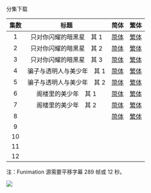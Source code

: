 分集下载

| 集数 |            标题            |                             简体                             |                             繁体                             |
| :--: | :------------------------: | :----------------------------------------------------------: | :----------------------------------------------------------: |
|  1   |  只对你闪耀的暗黑星　其 1  | [简体](https://raw.githubusercontent.com/SweetSub/SweetSub-source/master/Bishounen%20Tanteidan/%5BSweetSub%5D%20Bishounen%20Tanteidan%20-%2001.chs.ass) | [繁体](https://raw.githubusercontent.com/SweetSub/SweetSub-source/master/Bishounen%20Tanteidan/%5BSweetSub%5D%20Bishounen%20Tanteidan%20-%2001.cht.ass) |
|  2   |  只对你闪耀的暗黑星　其 2  | [简体](https://raw.githubusercontent.com/SweetSub/SweetSub-source/master/Bishounen%20Tanteidan/%5BSweetSub%5D%20Bishounen%20Tanteidan%20-%2002.chs.ass) | [繁体](https://raw.githubusercontent.com/SweetSub/SweetSub-source/master/Bishounen%20Tanteidan/%5BSweetSub%5D%20Bishounen%20Tanteidan%20-%2002.cht.ass) |
|  3   |  只对你闪耀的暗黑星　其 3  | [简体](https://raw.githubusercontent.com/SweetSub/SweetSub-source/master/Bishounen%20Tanteidan/%5BSweetSub%5D%20Bishounen%20Tanteidan%20-%2003.chs.ass) | [繁体](https://raw.githubusercontent.com/SweetSub/SweetSub-source/master/Bishounen%20Tanteidan/%5BSweetSub%5D%20Bishounen%20Tanteidan%20-%2003.cht.ass) |
|  4   | 骗子与透明人与美少年　其 1 | [简体](https://raw.githubusercontent.com/SweetSub/SweetSub-source/master/Bishounen%20Tanteidan/%5BSweetSub%5D%20Bishounen%20Tanteidan%20-%2004.chs.ass) | [繁体](https://raw.githubusercontent.com/SweetSub/SweetSub-source/master/Bishounen%20Tanteidan/%5BSweetSub%5D%20Bishounen%20Tanteidan%20-%2004.cht.ass) |
|  5   | 骗子与透明人与美少年　其 2 | [简体](https://raw.githubusercontent.com/SweetSub/SweetSub-source/master/Bishounen%20Tanteidan/%5BSweetSub%5D%20Bishounen%20Tanteidan%20-%2005.chs.ass) | [繁体](https://raw.githubusercontent.com/SweetSub/SweetSub-source/master/Bishounen%20Tanteidan/%5BSweetSub%5D%20Bishounen%20Tanteidan%20-%2005.cht.ass) |
|  6   |    阁楼里的美少年　其 1    | [简体](https://raw.githubusercontent.com/SweetSub/SweetSub-source/master/Bishounen%20Tanteidan/%5BSweetSub%5D%20Bishounen%20Tanteidan%20-%2006.chs.ass) | [繁体](https://raw.githubusercontent.com/SweetSub/SweetSub-source/master/Bishounen%20Tanteidan/%5BSweetSub%5D%20Bishounen%20Tanteidan%20-%2006.cht.ass) |
|  7   |    阁楼里的美少年　其 2    | [简体](https://raw.githubusercontent.com/SweetSub/SweetSub-source/master/Bishounen%20Tanteidan/%5BSweetSub%5D%20Bishounen%20Tanteidan%20-%2007.chs.ass) | [繁体](https://raw.githubusercontent.com/SweetSub/SweetSub-source/master/Bishounen%20Tanteidan/%5BSweetSub%5D%20Bishounen%20Tanteidan%20-%2007.cht.ass) |
|  8   |                            | [简体](https://raw.githubusercontent.com/SweetSub/SweetSub-source/master/Bishounen%20Tanteidan/%5BSweetSub%5D%20Bishounen%20Tanteidan%20-%2008.chs.ass) | [繁体](https://raw.githubusercontent.com/SweetSub/SweetSub-source/master/Bishounen%20Tanteidan/%5BSweetSub%5D%20Bishounen%20Tanteidan%20-%2008.cht.ass) |
|  9   |                            |                                                              |                                                              |
|  10  |                            |                                                              |                                                              |
|  11  |                            |                                                              |                                                              |
|  12  |                            |                                                              |                                                              |

注：Funimation 源需要平移字幕 289 帧或 12 秒。

![](https://p.sda1.dev/4/e9122128adb8c9c188b2ff74295447b0/BishounenTanteidan.jpg)